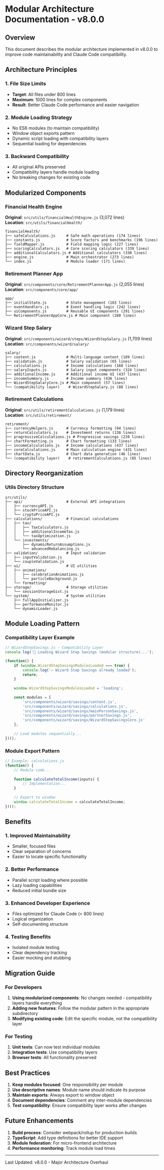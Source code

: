 # Modular Architecture Documentation - v8.0.0

## Overview
This document describes the modular architecture implemented in v8.0.0 to improve code maintainability and Claude Code compatibility.

## Architecture Principles

### 1. File Size Limits
- **Target**: All files under 800 lines
- **Maximum**: 1000 lines for complex components
- **Result**: Better Claude Code performance and easier navigation

### 2. Module Loading Strategy
- No ES6 modules (to maintain compatibility)
- Window object exports pattern
- Dynamic script loading with compatibility layers
- Sequential loading for dependencies

### 3. Backward Compatibility
- All original APIs preserved
- Compatibility layers handle module loading
- No breaking changes for existing code

## Modularized Components

### Financial Health Engine
**Original**: `src/utils/financialHealthEngine.js` (3,072 lines)  
**Location**: `src/utils/financialHealth/`

```
financialHealth/
├── safeCalculations.js     # Safe math operations (174 lines)
├── constants.js            # Score factors and benchmarks (196 lines)
├── fieldMapper.js          # Field mapping logic (227 lines)
├── scoringCalculators.js   # Core scoring calculators (339 lines)
├── additionalCalculators.js # Additional calculators (330 lines)
├── engine.js               # Main orchestrator (273 lines)
└── index.js                # Module loader (171 lines)
```

### Retirement Planner App
**Original**: `src/components/core/RetirementPlannerApp.js` (2,055 lines)  
**Location**: `src/components/core/app/`

```
app/
├── initialState.js         # State management (183 lines)
├── eventHandlers.js        # Event handling logic (242 lines)
├── uiComponents.js         # Reusable UI components (291 lines)
└── RetirementPlannerAppCore.js # Main component (280 lines)
```

### Wizard Step Salary
**Original**: `src/components/wizard/steps/WizardStepSalary.js` (1,709 lines)  
**Location**: `src/components/wizard/salary/`

```
salary/
├── content.js              # Multi-language content (109 lines)
├── validation.js           # Salary validation (65 lines)
├── calculations.js         # Income calculations (168 lines)
├── salaryInputs.js         # Salary input components (324 lines)
├── additionalIncome.js     # Additional income UI (437 lines)
├── incomeSummary.js        # Income summary (436 lines)
├── WizardStepSalaryCore.js # Main component (57 lines)
└── (compatibility layer)    # WizardStepSalary.js (88 lines)
```

### Retirement Calculations
**Original**: `src/utils/retirementCalculations.js` (1,179 lines)  
**Location**: `src/utils/retirement/`

```
retirement/
├── currencyHelpers.js      # Currency formatting (94 lines)
├── returnCalculators.js    # Investment returns (138 lines)
├── progressiveCalculations.js # Progressive savings (239 lines)
├── chartFormatting.js      # Chart formatting (133 lines)
├── incomeCalculations.js   # Income calculations (437 lines)
├── coreCalculations.js     # Main calculation engine (431 lines)
├── chartData.js            # Chart data generation (46 lines)
└── (compatibility layer)    # retirementCalculations.js (85 lines)
```

## Directory Reorganization

### Utils Directory Structure
```
src/utils/
├── api/                    # External API integrations
│   ├── currencyAPI.js
│   ├── stockPriceAPI.js
│   └── cryptoPriceAPI.js
├── calculations/           # Financial calculations
│   ├── tax/
│   │   ├── TaxCalculators.js
│   │   ├── additionalIncomeTax.js
│   │   └── taxOptimization.js
│   └── investments/
│       ├── dynamicReturnAssumptions.js
│       └── advancedRebalancing.js
├── validation/             # Input validation
│   ├── inputValidation.js
│   └── coupleValidation.js
├── ui/                     # UI utilities
│   ├── animations/
│   │   ├── celebrationAnimations.js
│   │   └── particleBackground.js
│   └── formatting/
├── storage/                # Storage utilities
│   └── sessionStorageGist.js
└── system/                 # System utilities
    ├── fullAppInitializer.js
    ├── performanceMonitor.js
    └── dynamicLoader.js
```

## Module Loading Pattern

### Compatibility Layer Example
```javascript
// WizardStepSavings.js - Compatibility Layer
console.log('💼 Loading Wizard Step Savings (modular structure)...');

(function() {
    if (window.WizardStepSavingsModulesLoaded === true) {
        console.log('✓ Wizard Step Savings already loaded');
        return;
    }
    
    window.WizardStepSavingsModulesLoaded = 'loading';
    
    const modules = [
        'src/components/wizard/savings/content.js',
        'src/components/wizard/savings/calculations.js',
        'src/components/wizard/savings/mainPersonSavings.js',
        'src/components/wizard/savings/partnerSavings.js',
        'src/components/wizard/savings/WizardStepSavingsCore.js'
    ];
    
    // Load modules sequentially...
})();
```

### Module Export Pattern
```javascript
// Example: calculations.js
(function() {
    // Module code...
    
    function calculateTotalIncome(inputs) {
        // Implementation...
    }
    
    // Export to window
    window.calculateTotalIncome = calculateTotalIncome;
})();
```

## Benefits

### 1. Improved Maintainability
- Smaller, focused files
- Clear separation of concerns
- Easier to locate specific functionality

### 2. Better Performance
- Parallel script loading where possible
- Lazy loading capabilities
- Reduced initial bundle size

### 3. Enhanced Developer Experience
- Files optimized for Claude Code (< 800 lines)
- Logical organization
- Self-documenting structure

### 4. Testing Benefits
- Isolated module testing
- Clear dependency tracking
- Easier mocking and stubbing

## Migration Guide

### For Developers
1. **Using modularized components**: No changes needed - compatibility layers handle everything
2. **Adding new features**: Follow the modular pattern in the appropriate subdirectory
3. **Modifying existing code**: Edit the specific module, not the compatibility layer

### For Testing
1. **Unit tests**: Can now test individual modules
2. **Integration tests**: Use compatibility layers
3. **Browser tests**: All functionality preserved

## Best Practices

1. **Keep modules focused**: One responsibility per module
2. **Use descriptive names**: Module name should indicate its purpose
3. **Maintain exports**: Always export to window object
4. **Document dependencies**: Comment any inter-module dependencies
5. **Test compatibility**: Ensure compatibility layer works after changes

## Future Enhancements

1. **Build process**: Consider webpack/rollup for production builds
2. **TypeScript**: Add type definitions for better IDE support
3. **Module federation**: For micro-frontend architecture
4. **Performance monitoring**: Track module load times

---
Last Updated: v8.0.0 - Major Architecture Overhaul